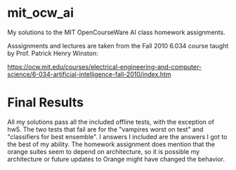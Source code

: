 # mit_ocw_ai
My solutions to the MIT OpenCourseWare AI class homework assignments.

Asssignments and lectures are taken from the Fall 2010 6.034 course taught by Prof. Patrick Henry Winston: 

https://ocw.mit.edu/courses/electrical-engineering-and-computer-science/6-034-artificial-intelligence-fall-2010/index.htm

Final Results
=============
All my solutions pass all the included offline tests, with the exception of hw5. The two tests that fail are for the "vampires worst on test" and "classifiers for best ensemble". I answers I included are the answers I got to the best of my ability. The homework assignment does mention that the orange suites seem to depend on architecture, so it is possible my architecture or future updates to Orange might have changed the behavior. 
